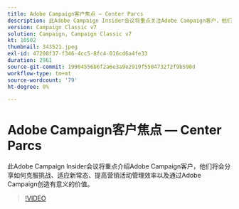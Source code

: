 ```yaml
---
title: Adobe Campaign客户焦点 — Center Parcs
description: 此Adobe Campaign Insider会议将重点关注Adobe Campaign客户，他们将会分享如何克服挑战、适应新常态，以及实现更多……（请用60到160个字符描述）
version: Campaign Classic v7
solution: Campaign, Campaign Classic v7
kt: 10502
thumbnail: 343521.jpeg
exl-id: 47208f37-f346-4cc5-8fc4-016cd6a4fe33
duration: 2961
source-git-commit: 19904556b6f2a6e3a9e2919f5504732f2f9b598d
workflow-type: tm+mt
source-wordcount: '79'
ht-degree: 0%

---
```


# Adobe Campaign客户焦点 — Center Parcs

此Adobe Campaign Insider会议将重点介绍Adobe Campaign客户，他们将会分享如何克服挑战、适应新常态、提高营销活动管理效率以及通过Adobe Campaign创造有意义的价值。

>[!VIDEO](https://video.tv.adobe.com/v/343521/?quality=12&learn=on)
